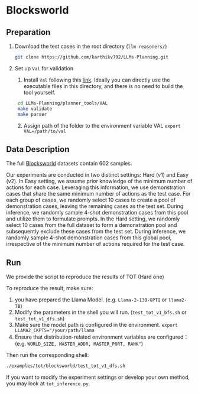 # Blocksworld

## Preparation

1. Download the test cases in the root directory  (`llm-reasoners/`)

   ```bash
   git clone https://github.com/karthikv792/LLMs-Planning.git
   ```

2. Set up `Val` for validation

   1. Install `Val` following this [link](https://github.com/karthikv792/LLMs-Planning/tree/34e6841f81ca7708f2f8b8241504bfe8a908e40b/planner_tools/VAL). Ideally you can directly use the executable files in this directory, and there is no need to build the tool yourself.

   ```bash
    cd LLMs-Planning/planner_tools/VAL
    make validate
    make parser
   ```

   2. Assign path of the folder to the environment variable VAL `export VAL=/path/to/val`

## Data Description

The full [Blocksworld](https://arxiv.org/abs/2305.15771) datasets contain 602 samples.

Our experiments are conducted in two distinct settings: Hard (v1) and Easy (v2). In Easy setting, we assume prior knowledge of the minimum number of actions for each case. Leveraging this information, we use demonstration cases that share the same minimum number of actions as the test case. For each group of cases, we randomly select 10 cases to create a pool of demonstration cases, leaving the remaining cases as the test set. During inference, we randomly sample 4-shot demonstration cases from this pool and utilize them to
formulate prompts. In the Hard setting, we randomly select 10 cases from the full dataset to form a demonstration pool and subsequently exclude these cases from the test set. During inference, we randomly sample 4-shot demonstration cases from this global pool, irrespective of the minimum number of actions required for the test case.


## Run

We provide the script to reproduce the results of TOT (Hard one) 

To reproduce the result, make sure:
1. you have prepared the Llama Model. (e.g. `Llama-2-13B-GPTQ` or `llama2-7B`)  
2. Modify the parameters in the shell you will run. (`test_tot_v1_bfs.sh` or `test_tot_v1_dfs.sh`) 
3. Make sure the model path is configured in the environment. `export LLAMA2_CKPTS="/your/path/llama`
4. Ensure that distribution-related environment variables are configured：(e.g. `WORLD_SIZE, MASTER_ADDR, MASTER_PORT, RANK"`) 

Then run the corresponding shell:
```bash
./examples/tot/blocksworld/test_tot_v1_dfs.sh
```

If you want to modify the experiment settings or develop your own method, you may look at `tot_inference.py`.